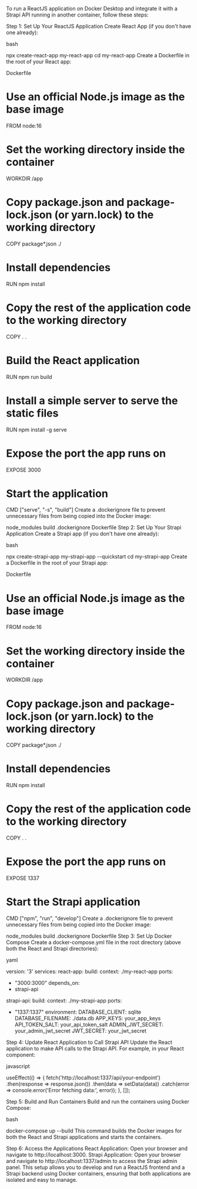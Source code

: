 
To run a ReactJS application on Docker Desktop and integrate it with a Strapi API running in another container, follow these steps:

Step 1: Set Up Your ReactJS Application
Create React App (if you don't have one already):

bash

npx create-react-app my-react-app
cd my-react-app
Create a Dockerfile in the root of your React app:

Dockerfile

# Use an official Node.js image as the base image
FROM node:16

# Set the working directory inside the container
WORKDIR /app

# Copy package.json and package-lock.json (or yarn.lock) to the working directory
COPY package*.json ./

# Install dependencies
RUN npm install

# Copy the rest of the application code to the working directory
COPY . .

# Build the React application
RUN npm run build

# Install a simple server to serve the static files
RUN npm install -g serve

# Expose the port the app runs on
EXPOSE 3000

# Start the application
CMD ["serve", "-s", "build"]
Create a .dockerignore file to prevent unnecessary files from being copied into the Docker image:


node_modules
build
.dockerignore
Dockerfile
Step 2: Set Up Your Strapi Application
Create a Strapi app (if you don't have one already):

bash

npx create-strapi-app my-strapi-app --quickstart
cd my-strapi-app
Create a Dockerfile in the root of your Strapi app:

Dockerfile

# Use an official Node.js image as the base image
FROM node:16

# Set the working directory inside the container
WORKDIR /app

# Copy package.json and package-lock.json (or yarn.lock) to the working directory
COPY package*.json ./

# Install dependencies
RUN npm install

# Copy the rest of the application code to the working directory
COPY . .

# Expose the port the app runs on
EXPOSE 1337

# Start the Strapi application
CMD ["npm", "run", "develop"]
Create a .dockerignore file to prevent unnecessary files from being copied into the Docker image:


node_modules
build
.dockerignore
Dockerfile
Step 3: Set Up Docker Compose
Create a docker-compose.yml file in the root directory (above both the React and Strapi directories):

yaml

version: '3'
services:
react-app:
build:
context: ./my-react-app
ports:
- "3000:3000"
depends_on:
- strapi-api

strapi-api:
build:
context: ./my-strapi-app
ports:
- "1337:1337"
environment:
DATABASE_CLIENT: sqlite
DATABASE_FILENAME: ./data.db
APP_KEYS: your_app_keys
API_TOKEN_SALT: your_api_token_salt
ADMIN_JWT_SECRET: your_admin_jwt_secret
JWT_SECRET: your_jwt_secret

Step 4: Update React Application to Call Strapi API
Update the React application to make API calls to the Strapi API. For example, in your React component:

javascript

useEffect(() => {
fetch('http://localhost:1337/api/your-endpoint')
.then(response => response.json())
.then(data => setData(data))
.catch(error => console.error('Error fetching data:', error));
}, []);


Step 5: Build and Run Containers
Build and run the containers using Docker Compose:

bash

docker-compose up --build
This command builds the Docker images for both the React and Strapi applications and starts the containers.

Step 6: Access the Applications
React Application: Open your browser and navigate to http://localhost:3000.
Strapi Application: Open your browser and navigate to http://localhost:1337/admin to access the Strapi admin panel.
This setup allows you to develop and run a ReactJS frontend and a Strapi backend using Docker containers, ensuring that both applications are isolated and easy to manage.